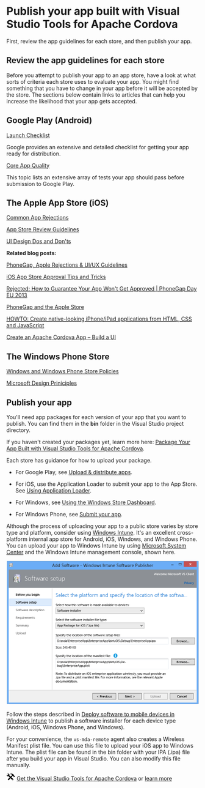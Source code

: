 <properties
   pageTitle="Publish your app built with Visual Studio Tools for Apache Cordova | Cordova"
   description="description"
   services="na"
   documentationCenter=""
   authors="normesta"
   tags=""/>
<tags
   ms.service="na"
   ms.devlang="javascript"
   ms.topic="article"
   ms.tgt_pltfrm="mobile-multiple"
   ms.workload="na"
   ms.date="11/13/2015"
   ms.author="normesta"/>

# Publish your app built with Visual Studio Tools for Apache Cordova

First, review the app guidelines for each store, and then publish your app.

## Review the app guidelines for each store

Before you attempt to publish your app to an app store, have a look at what sorts of criteria each store uses to evaluate your app. You might find something that you have to change in your app before it will be accepted by the store. The sections below contain links to articles that can help you increase the likelihood that your app gets accepted.

## Google Play (Android)

[Launch Checklist](http://developer.android.com/distribute/tools/launch-checklist.html)

Google provides an extensive and detailed checklist for getting your app ready for distribution.

[Core App Quality](http://developer.android.com/distribute/essentials/quality/core.html)

This topic lists an extensive array of tests your app should pass before submission to Google Play.

## The Apple App Store (iOS)

[Common App Rejections](https://developer.apple.com/app-store/review/rejections/)

[App Store Review Guidelines](https://developer.apple.com/app-store/review/guidelines/)

[UI Design Dos and Don'ts](https://developer.apple.com/design/tips/)

**Related blog posts:**

[PhoneGap, Apple Rejections & UI/UX Guidelines](http://www.tricedesigns.com/2012/10/03/phonegap-apple-rejections-uiux-guidelines/)

[iOS App Store Approval Tips and Tricks](http://blogs.telerik.com/appbuilder/posts/13-05-16/ios-app-store-approval-tips-and-tricks)

[Rejected: How to Guarantee Your App Won't Get Approved | PhoneGap Day EU 2013](http://www.youtube.com/watch?v=-xIugmJ6ks4)

[PhoneGap and the Apple Store](http://www.awesome-robot.com/article/PhoneGap_and_the_Apple_Store/)

[HOWTO: Create native-looking iPhone/iPad applications from HTML, CSS and JavaScript](http://matt.might.net/articles/how-to-native-iphone-ipad-apps-in-javascript/)

[Create an Apache Cordova App – Build a UI](../getting-started/create-first-app-using-vs-tools-apache-cordova.md#BuildUI)

## The Windows Phone Store

[Windows and Windows Phone Store Policies](https://msdn.microsoft.com/library/windows/apps/dn764944.aspx)

[Microsoft Design Priniciples](https://msdn.microsoft.com/library/windows/apps/hh781237.aspx)

## Publish your app

You'll need app packages for each version of your app that you want to publish. You can find them in the **bin** folder in the Visual Studio project directory.

If you haven't created your packages yet, learn more here: [Package Your App Built with Visual Studio Tools for Apache Cordova](package-app-built-with-visual-studio.md).

Each store has guidance for how to upload your package.  

*   For Google Play, see [Upload & distribute apps](https://support.google.com/googleplay/android-developer/answer/113469?hl=en).

*   For iOS, use the Application Loader to submit your app to the App Store. See [Using Application Loader](https://itunesconnect.apple.com/docs/UsingApplicationLoader.pdf).

*   For Windows, see [Using the Windows Store Dashboard](https://msdn.microsoft.com/library/windows/apps/hh967767.aspx).

*   For Windows Phone, see [Submit your app](https://msdn.microsoft.com/library/windowsphone/help/jj206724.aspx).

Although the process of uploading your app to a public store varies by store type and platform, consider using [Windows Intune](https://www.microsoft.com/server-cloud/products/windows-intune/default.aspx#fbid=Zjhx4IFbY3b). It's an excellent cross-platform internal app store for Android, iOS, Windows, and Windows Phone. You can upload your app to Windows Intune by using [Microsoft System Center](https://www.microsoft.com/server-cloud/products/system-center-2012-r2/default.aspx#fbid=Zjhx4IFbY3b) and the Windows Intune management console, shown here.

![Using InTune to create an internal app store](media/publish-app-built-with-visual-studio/publish-intune.png)

Follow the steps described in [Deploy software to mobile devices in Windows Intune](https://technet.microsoft.com/library/dn646972.aspx) to publish a software installer for each device type (Android, iOS, Windows Phone, and Windows).

For your convenience, the `vs-mda-remote` agent also creates a Wireless Manifest plist file. You can use this file to upload your iOS app to Windows Intune. The plist file can be found in the bin folder with your IPA (.ipa) file after you build your app in Visual Studio. You can also modify this file manually.

![Download the tools](media/publish-app-built-with-visual-studio/publish-download-link.png) [Get the Visual Studio Tools for Apache Cordova](http://aka.ms/mchm38) or [learn more](https://www.visualstudio.com/cordova-vs.aspx)
